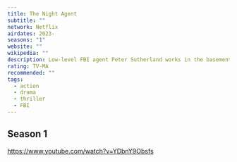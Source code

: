 ```yaml
---
title: The Night Agent
subtitle: ""
network: Netflix
airdates: 2023-
seasons: "1"
website: ""
wikipedia: ""
description: Low-level FBI agent Peter Sutherland works in the basement of the White House manning a phone that never rings - until the night it does, propelling him into a conspiracy that leads all the way to the Oval Office.
rating: TV-MA
recommended: ""
tags:
  - action
  - drama
  - thriller
  - FBI
---
```

## Season 1
https://www.youtube.com/watch?v=YDbnY9Obsfs